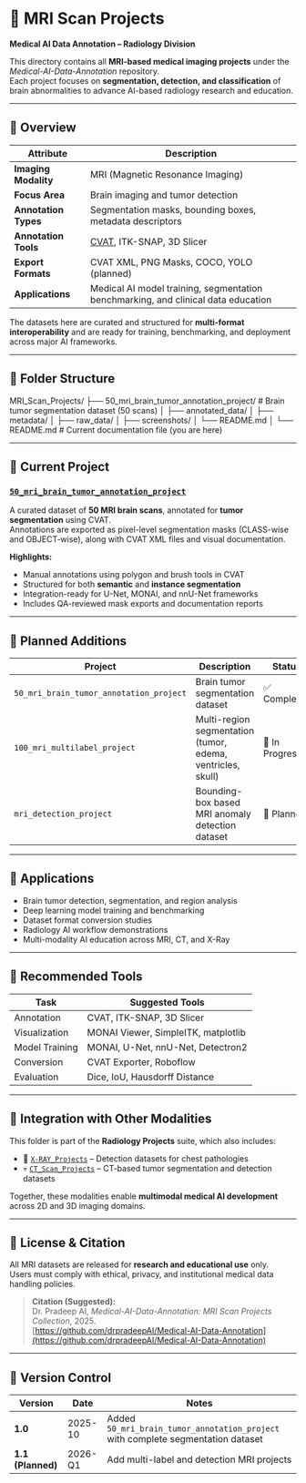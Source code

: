 # 🧠 MRI Scan Projects  
**Medical AI Data Annotation – Radiology Division**

This directory contains all **MRI-based medical imaging projects** under the *Medical-AI-Data-Annotation* repository.  
Each project focuses on **segmentation, detection, and classification** of brain abnormalities to advance AI-based radiology research and education.

---

## 📘 Overview

| Attribute | Description |
|------------|--------------|
| **Imaging Modality** | MRI (Magnetic Resonance Imaging) |
| **Focus Area** | Brain imaging and tumor detection |
| **Annotation Types** | Segmentation masks, bounding boxes, metadata descriptors |
| **Annotation Tools** | [CVAT](https://cvat.org/), ITK-SNAP, 3D Slicer |
| **Export Formats** | CVAT XML, PNG Masks, COCO, YOLO (planned) |
| **Applications** | Medical AI model training, segmentation benchmarking, and clinical data education |

The datasets here are curated and structured for **multi-format interoperability** and are ready for training, benchmarking, and deployment across major AI frameworks.

---

## 📁 Folder Structure

MRI_Scan_Projects/
├── 50_mri_brain_tumor_annotation_project/ # Brain tumor segmentation dataset (50 scans)
│ ├── annotated_data/
│ ├── metadata/
│ ├── raw_data/
│ ├── screenshots/
│ └── README.md
│
└── README.md # Current documentation file (you are here)

---

## 🧩 Current Project

### [`50_mri_brain_tumor_annotation_project`](./50_mri_brain_tumor_annotation_project)
A curated dataset of **50 MRI brain scans**, annotated for **tumor segmentation** using CVAT.  
Annotations are exported as pixel-level segmentation masks (CLASS-wise and OBJECT-wise), along with CVAT XML files and visual documentation.

**Highlights:**
- Manual annotations using polygon and brush tools in CVAT  
- Structured for both **semantic** and **instance segmentation**  
- Integration-ready for U-Net, MONAI, and nnU-Net frameworks  
- Includes QA-reviewed mask exports and documentation reports  

---

## 🔬 Planned Additions

| Project | Description | Status |
|----------|-------------|--------|
| `50_mri_brain_tumor_annotation_project` | Brain tumor segmentation dataset | ✅ Completed |
| `100_mri_multilabel_project` | Multi-region segmentation (tumor, edema, ventricles, skull) | 🧩 In Progress |
| `mri_detection_project` | Bounding-box based MRI anomaly detection dataset | 🧩 Planned |

---

## 🧠 Applications

- Brain tumor detection, segmentation, and region analysis  
- Deep learning model training and benchmarking  
- Dataset format conversion studies  
- Radiology AI workflow demonstrations  
- Multi-modality AI education across MRI, CT, and X-Ray  

---

## 🧰 Recommended Tools

| Task | Suggested Tools |
|------|------------------|
| Annotation | CVAT, ITK-SNAP, 3D Slicer |
| Visualization | MONAI Viewer, SimpleITK, matplotlib |
| Model Training | MONAI, U-Net, nnU-Net, Detectron2 |
| Conversion | CVAT Exporter, Roboflow |
| Evaluation | Dice, IoU, Hausdorff Distance |

---

## 🧩 Integration with Other Modalities

This folder is part of the **Radiology Projects** suite, which also includes:  
- 🩻 [`X-RAY_Projects`](../X-RAY_Projects/) – Detection datasets for chest pathologies  
- 💀 [`CT_Scan_Projects`](../CT_Scan_Projects/) – CT-based tumor segmentation and detection datasets  

Together, these modalities enable **multimodal medical AI development** across 2D and 3D imaging domains.

---

## 📜 License & Citation

All MRI datasets are released for **research and educational use** only.  
Users must comply with ethical, privacy, and institutional medical data handling policies.

> **Citation (Suggested):**  
> Dr. Pradeep AI, *Medical-AI-Data-Annotation: MRI Scan Projects Collection*, 2025.  
> [https://github.com/drpradeepAI/Medical-AI-Data-Annotation](https://github.com/drpradeepAI/Medical-AI-Data-Annotation)

---

## 🧾 Version Control

| Version | Date | Notes |
|----------|------|-------|
| **1.0** | 2025-10 | Added `50_mri_brain_tumor_annotation_project` with complete segmentation dataset |
| **1.1 (Planned)** | 2026-Q1 | Add multi-label and detection MRI projects |

